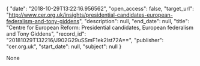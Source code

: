 {
  "date": "2018-10-29T13:22:16.956562", 
  "open_access": false, 
  "target_url": "http://www.cer.org.uk/insights/presidential-candidates-european-federalism-and-tony-giddens", 
  "description": null, 
  "end_date": null, 
  "title": "Centre for European Reform: Presidential candidates, European federalism and Tony Giddens", 
  "record_id": "20181029T132216/J902G29uSSmF1ek2lst72A==", 
  "publisher": "cer.org.uk", 
  "start_date": null, 
  "subject": null
}

None